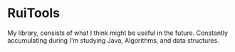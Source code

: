RuiTools
========

My library, consists of what I think might be useful in the future. Constantly accumulating during I'm studying Java, Algorithms, and data structures.

